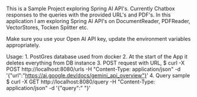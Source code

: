 This is a Sample Project exploring Spring AI API's. Currently Chatbox responses to the queries with the provided URL's and PDF's.
In this application I am exploring Spring AI API's on DocumentReader, PDFReader, VectorStores, Tocken Splitter etc.

Make sure you use your Open AI API key, update the environment variables appropriately.

Usage:
    1. PostGres database used from docker
    2. At the start of the App it deletes everything from DB instance
    3. POST request with URL, $ curl -X POST http://localhost:8080/urls -H "Content-Type: application/json" -d '{"url":"https://ai.google.dev/docs/gemini_api_overview"}'
    4. Query sample $ curl -X GET http://localhost:8080/query -H "Content-Type: application/json" -d '{"query":" <YOUR QUERY> "}'
